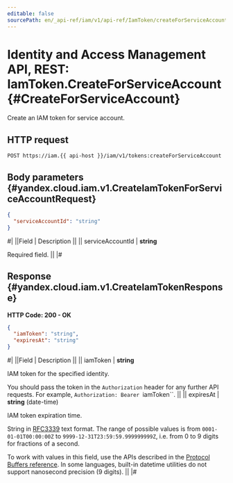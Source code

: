 ```yaml
---
editable: false
sourcePath: en/_api-ref/iam/v1/api-ref/IamToken/createForServiceAccount.md
---
```


# Identity and Access Management API, REST: IamToken.CreateForServiceAccount {#CreateForServiceAccount}

Create an IAM token for service account.

## HTTP request

```
POST https://iam.{{ api-host }}/iam/v1/tokens:createForServiceAccount
```

## Body parameters {#yandex.cloud.iam.v1.CreateIamTokenForServiceAccountRequest}

```json
{
  "serviceAccountId": "string"
}
```

#|
||Field | Description ||
|| serviceAccountId | **string**

Required field.  ||
|#

## Response {#yandex.cloud.iam.v1.CreateIamTokenResponse}

**HTTP Code: 200 - OK**

```json
{
  "iamToken": "string",
  "expiresAt": "string"
}
```

#|
||Field | Description ||
|| iamToken | **string**

IAM token for the specified identity.

You should pass the token in the `Authorization` header for any further API requests.
For example, `Authorization: Bearer `iamToken``. ||
|| expiresAt | **string** (date-time)

IAM token expiration time.

String in [RFC3339](https://www.ietf.org/rfc/rfc3339.txt) text format. The range of possible values is from
`0001-01-01T00:00:00Z` to `9999-12-31T23:59:59.999999999Z`, i.e. from 0 to 9 digits for fractions of a second.

To work with values in this field, use the APIs described in the
[Protocol Buffers reference](https://developers.google.com/protocol-buffers/docs/reference/overview).
In some languages, built-in datetime utilities do not support nanosecond precision (9 digits). ||
|#